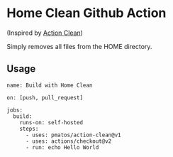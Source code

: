 
# Home Clean Github Action

(Inspired by [Action Clean](https://github.com/AutoModality/action-clean))

Simply removes all files from the HOME directory. 

## Usage

```
name: Build with Home Clean

on: [push, pull_request]

jobs:
  build:
    runs-on: self-hosted
    steps:
      - uses: pmatos/action-clean@v1
      - uses: actions/checkout@v2
      - run: echo Hello World 
```
